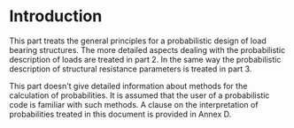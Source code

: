 # Introduction

This part treats the general principles for a probabilistic design of load bearing structures. The more detailed aspects dealing with the probabilistic description of loads are treated in part 2. In the same way the probabilistic description of structural resistance parameters is treated in part 3.

This part doesn't give detailed information about methods for the calculation of probabilities. It is assumed that the user of a probabilistic code is familiar with such methods. A clause on the interpretation of probabilities treated in this document is provided in Annex D.
